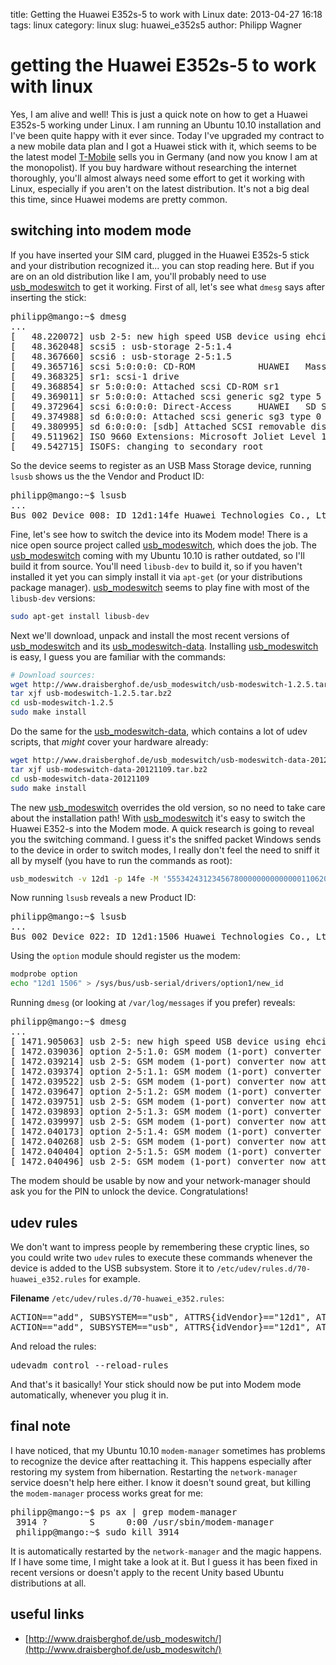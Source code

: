 title: Getting the Huawei E352s-5 to work with Linux
date: 2013-04-27 16:18
tags: linux
category: linux
slug: huawei_e352s5
author: Philipp Wagner

# getting the Huawei E352s-5 to work with linux #

Yes, I am alive and well! This is just a quick note on how to get a Huawei E352s-5 working under Linux. I am running an Ubuntu 10.10 installation and I've been quite happy with it ever since. Today I've upgraded my contract to a new mobile data plan and I got a Huawei stick with it, which seems to be the latest model [T-Mobile](www.t-mobile.de) sells you in Germany (and now you know I am at the monopolist). If you buy hardware without researching the internet thoroughly, you'll almost always need some effort to get it working with Linux, especially if you aren't on the latest distribution. It's not a big deal this time, since Huawei modems are pretty common.

## switching into modem mode ##

If you have inserted your SIM card, plugged in the Huawei E352s-5 stick and your distribution recognized it... you can stop reading here. But if you are on an old distribution like I am, you'll probably need to use [usb_modeswitch](http://www.draisberghof.de/usb_modeswitch/) to get it working. First of all, let's see what ``dmesg`` says after inserting the stick:

<pre>
philipp@mango:~$ dmesg
...
[   48.220072] usb 2-5: new high speed USB device using ehci_hcd and address 4
[   48.362048] scsi5 : usb-storage 2-5:1.4
[   48.367660] scsi6 : usb-storage 2-5:1.5
[   49.365716] scsi 5:0:0:0: CD-ROM            HUAWEI   Mass Storage     2.31 PQ: 0 ANSI: 2
[   49.368325] sr1: scsi-1 drive
[   49.368854] sr 5:0:0:0: Attached scsi CD-ROM sr1
[   49.369011] sr 5:0:0:0: Attached scsi generic sg2 type 5
[   49.372964] scsi 6:0:0:0: Direct-Access     HUAWEI   SD Storage       2.31 PQ: 0 ANSI: 2
[   49.374988] sd 6:0:0:0: Attached scsi generic sg3 type 0
[   49.380995] sd 6:0:0:0: [sdb] Attached SCSI removable disk
[   49.511962] ISO 9660 Extensions: Microsoft Joliet Level 1
[   49.542715] ISOFS: changing to secondary root
</pre>

So the device seems to register as an USB Mass Storage device, running ``lsusb`` shows us the the Vendor and Product ID:

<pre>
philipp@mango:~$ lsusb
...
Bus 002 Device 008: ID 12d1:14fe Huawei Technologies Co., Ltd. 
</pre>

Fine, let's see how to switch the device into its Modem mode! There is a nice open source project called [usb_modeswitch](http://www.draisberghof.de/usb_modeswitch), which does the job. The [usb_modeswitch](http://www.draisberghof.de/usb_modeswitch/) coming with my Ubuntu 10.10 is rather outdated, so I'll build it from source. You'll need ``libusb-dev`` to build it, so if you haven't installed it yet you can simply install it via ``apt-get`` (or your distributions package manager). [usb_modeswitch](http://www.draisberghof.de/usb_modeswitch/) seems to play fine with most of the ``libusb-dev`` versions:

```sh
sudo apt-get install libusb-dev
```

Next we'll download, unpack and install the most recent versions of [usb_modeswitch](http://www.draisberghof.de/usb_modeswitch/) and its [usb_modeswitch-data](http://www.draisberghof.de/usb_modeswitch/). Installing [usb_modeswitch](http://www.draisberghof.de/usb_modeswitch/) is easy, I guess you are familiar with the commands:

```sh
# Download sources:
wget http://www.draisberghof.de/usb_modeswitch/usb-modeswitch-1.2.5.tar.bz2
tar xjf usb-modeswitch-1.2.5.tar.bz2
cd usb-modeswitch-1.2.5
sudo make install
```

Do the same for the [usb_modeswitch-data](http://www.draisberghof.de/usb_modeswitch/), which contains a lot of udev scripts, that *might* cover your hardware already:

```sh 
wget http://www.draisberghof.de/usb_modeswitch/usb-modeswitch-data-20121109.tar.bz2
tar xjf usb-modeswitch-data-20121109.tar.bz2
cd usb-modeswitch-data-20121109
sudo make install
```

The new [usb_modeswitch](http://www.draisberghof.de/usb_modeswitch/) overrides the old version, so no need to take care about the installation path! With [usb_modeswitch](http://www.draisberghof.de/usb_modeswitch/) it's easy to switch the Huawei E352-s into the Modem mode. A quick research is going to reveal you the switching command. I guess it's the sniffed packet Windows sends to the device in order to switch modes, I really don't feel the need to sniff it all by myself (you have to run the commands as root):

```sh
usb_modeswitch -v 12d1 -p 14fe -M '55534243123456780000000000000011062000000100000000000000000000' 
```

Now running ``lsusb`` reveals a new Product ID:

<pre>
philipp@mango:~$ lsusb
...
Bus 002 Device 022: ID 12d1:1506 Huawei Technologies Co., Ltd
</pre>

Using the ``option`` module should register us the modem:

```sh
modprobe option
echo "12d1 1506" > /sys/bus/usb-serial/drivers/option1/new_id
```

Running ``dmesg`` (or looking at ``/var/log/messages`` if you prefer) reveals:

<pre>
philipp@mango:~$ dmesg
...
[ 1471.905063] usb 2-5: new high speed USB device using ehci_hcd and address 12
[ 1472.039036] option 2-5:1.0: GSM modem (1-port) converter detected
[ 1472.039214] usb 2-5: GSM modem (1-port) converter now attached to ttyUSB0
[ 1472.039374] option 2-5:1.1: GSM modem (1-port) converter detected
[ 1472.039522] usb 2-5: GSM modem (1-port) converter now attached to ttyUSB1
[ 1472.039647] option 2-5:1.2: GSM modem (1-port) converter detected
[ 1472.039751] usb 2-5: GSM modem (1-port) converter now attached to ttyUSB2
[ 1472.039893] option 2-5:1.3: GSM modem (1-port) converter detected
[ 1472.039997] usb 2-5: GSM modem (1-port) converter now attached to ttyUSB3
[ 1472.040173] option 2-5:1.4: GSM modem (1-port) converter detected
[ 1472.040268] usb 2-5: GSM modem (1-port) converter now attached to ttyUSB4
[ 1472.040404] option 2-5:1.5: GSM modem (1-port) converter detected
[ 1472.040496] usb 2-5: GSM modem (1-port) converter now attached to ttyUSB5
</pre>

The modem should be usable by now and your network-manager should ask you for the PIN to unlock the device. Congratulations!

## udev rules ##

We don't want to impress people by remembering these cryptic lines, so you could write two ``udev`` rules to execute these commands whenever the device is added to the USB subsystem. Store it to ``/etc/udev/rules.d/70-huawei_e352.rules`` for example.

**Filename** ``/etc/udev/rules.d/70-huawei_e352.rules``:

<pre>
ACTION=="add", SUBSYSTEM=="usb", ATTRS{idVendor}=="12d1", ATTRS{idProduct}=="14fe", RUN+="/usr/sbin/usb_modeswitch -v 12d1 -p 14fe -M '55534243123456780000000000000011062000000100000000000000000000'"
ACTION=="add", SUBSYSTEM=="usb", ATTRS{idVendor}=="12d1", ATTRS{idProduct}=="14fe", RUN+="/bin/bash -c 'modprobe option && echo 12d1 1506 > /sys/bus/usb-serial/drivers/option1/new_id'"
</pre>

And reload the rules:

<pre>
udevadm control --reload-rules
</pre>

And that's it basically! Your stick should now be put into Modem mode automatically, whenever you plug it in.

## final note ##

I have noticed, that my Ubuntu 10.10 ``modem-manager`` sometimes has problems to recognize the device after reattaching it. This happens especially after restoring my system from hibernation. Restarting the ``network-manager`` service doesn't help here either. I know it doesn't sound great, but killing the ``modem-manager`` process works great for me:

<pre>
philipp@mango:~$ ps ax | grep modem-manager
 3914 ?        S      0:00 /usr/sbin/modem-manager
 philipp@mango:~$ sudo kill 3914
</pre>

It is automatically restarted by the ``network-manager`` and the magic happens. If I have some time, I might take a look at it. But I guess it has been fixed in recent versions or doesn't apply to the recent Unity based Ubuntu distributions at all.

## useful links ##

* [http://www.draisberghof.de/usb_modeswitch/](http://www.draisberghof.de/usb_modeswitch/)
